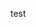 <!--
title:   test
tags:    AWS,CloudFront,S3,route53,ハンズオン
id:      4c14ee7bc68dac72639b
private: true
-->


test